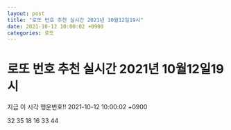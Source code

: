 ```yaml
---
layout: post
title: "로또 번호 추천 실시간 2021년 10월12일19시"
date: 2021-10-12 10:00:02 +0900
categories: 로또
---
```


# 로또 번호 추천 실시간 2021년 10월12일19시

지금 이 시각 행운번호!! 2021-10-12 10:00:02 +0900

 32  35  18  16  33  44 

